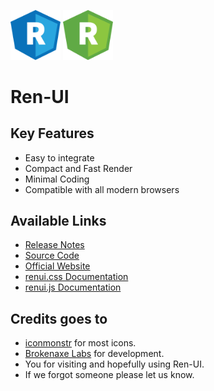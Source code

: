 <img src="dist/images/logo-css.svg" width="80" title="renui.css"> <img src="dist/images/logo-js.svg" width="80" title="renui.js"><br>
# Ren-UI

## Key Features ##
- Easy to integrate
- Compact and Fast Render
- Minimal Coding
- Compatible with all modern browsers

## Available Links ##
- <a href="https://github.com/brokenaxe/Ren-UI/blob/master/RELEASE%20NOTES.md">Release Notes</a>
- <a href="https://github.com/brokenaxe/Ren-UI/tree/master/dist">Source Code</a>
- <a href="http://getrenui.com">Official Website</a>
- <a href="http://getrenui.com/v2/css/">renui.css Documentation</a>
- <a href="http://getrenui.com/v2/js/">renui.js Documentation</a>

## Credits goes to ##
- <a href="https://iconmonstr.com" target="_blank">iconmonstr</a> for most icons.
- <a href="https://brokenaxe.com" target="_blank">Brokenaxe Labs</a> for development.
- You for visiting and hopefully using Ren-UI.
- If we forgot someone please let us know.
